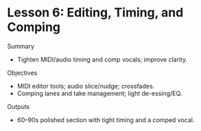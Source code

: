 # Lesson 6: Editing, Timing, and Comping

Summary
- Tighten MIDI/audio timing and comp vocals; improve clarity.

Objectives
- MIDI editor tools; audio slice/nudge; crossfades.
- Comping lanes and take management; light de-essing/EQ.

Outputs
- 60–90s polished section with tight timing and a comped vocal.

